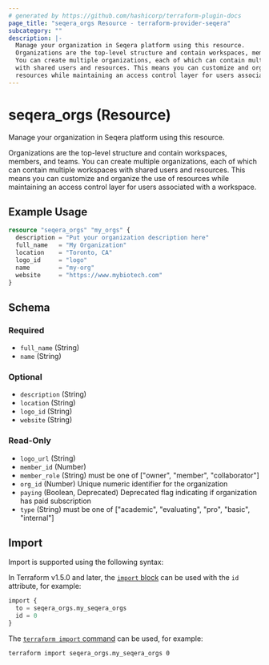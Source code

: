 ```yaml
---
# generated by https://github.com/hashicorp/terraform-plugin-docs
page_title: "seqera_orgs Resource - terraform-provider-seqera"
subcategory: ""
description: |-
  Manage your organization in Seqera platform using this resource.
  Organizations are the top-level structure and contain workspaces, members, and teams.
  You can create multiple organizations, each of which can contain multiple workspaces
  with shared users and resources. This means you can customize and organize the use of
  resources while maintaining an access control layer for users associated with a workspace.
---
```


# seqera_orgs (Resource)

Manage your organization in Seqera platform using this resource.

Organizations are the top-level structure and contain workspaces, members, and teams.
You can create multiple organizations, each of which can contain multiple workspaces
with shared users and resources. This means you can customize and organize the use of
resources while maintaining an access control layer for users associated with a workspace.

## Example Usage

```terraform
resource "seqera_orgs" "my_orgs" {
  description = "Put your organization description here"
  full_name   = "My Organization"
  location    = "Toronto, CA"
  logo_id     = "logo"
  name        = "my-org"
  website     = "https://www.mybiotech.com"
}
```

<!-- schema generated by tfplugindocs -->
## Schema

### Required

- `full_name` (String)
- `name` (String)

### Optional

- `description` (String)
- `location` (String)
- `logo_id` (String)
- `website` (String)

### Read-Only

- `logo_url` (String)
- `member_id` (Number)
- `member_role` (String) must be one of ["owner", "member", "collaborator"]
- `org_id` (Number) Unique numeric identifier for the organization
- `paying` (Boolean, Deprecated) Deprecated flag indicating if organization has paid subscription
- `type` (String) must be one of ["academic", "evaluating", "pro", "basic", "internal"]

## Import

Import is supported using the following syntax:

In Terraform v1.5.0 and later, the [`import` block](https://developer.hashicorp.com/terraform/language/import) can be used with the `id` attribute, for example:

```terraform
import {
  to = seqera_orgs.my_seqera_orgs
  id = 0
}
```

The [`terraform import` command](https://developer.hashicorp.com/terraform/cli/commands/import) can be used, for example:

```shell
terraform import seqera_orgs.my_seqera_orgs 0
```
